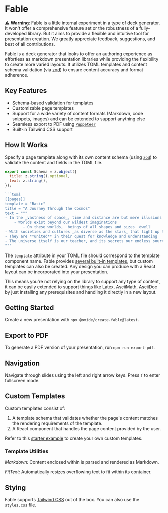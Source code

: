 # Fable

⚠️ **Warning**: Fable is a little internal experiment in a type of deck generator. It won't
offer a comprehensive feature set or the robustness of a fully-developed library. But it
aims to provide a flexible and intuitive tool for presentation creation. We greatly
appreciate feedback, suggestions, and best of all contributions.

Fable is a deck generator that looks to offer an authoring experience as effortless as
markdown presentation libraries while providing the flexibility to create more varied
layouts. It utilizes TOML templates and content schema validation (via
[zod](https://zod.dev/)) to ensure content accuracy and format adherence.

## Key Features

- Schema-based validation for templates
- Customizable page templates
- Support for a wide variety of content formats (Markdown, code snippets, images) and can be
  extended to support anything else
- Seamless export to PDF using [`Puppeteer`](https://pptr.dev/)
- Built-in Tailwind CSS support

## How It Works

Specify a page template along with its own content schema (using [`zod`](https://zod.dev/))
to validate the content and fields in the TOML file.

````jsx
export const Schema = z.object({
  title: z.string().optional,
  text: z.string(),
});

```toml
[[pages]]
template = "Basic"
title = "A Journey Through the Cosmos"
text = """
- In the _vastness of space_, time and distance are but mere illusions
    - Worlds exist beyond our wildest imaginations
        - On these worlds, _beings of all shapes and sizes_ dwell
- With societies and cultures _as diverse as the stars_ that light up the skies above
- They are **united** in their quest for knowledge and understanding
- The universe itself is our teacher, and its secrets our endless source of inspiration
"""
````

The `template` attribute in your TOML file should correspond to the template component name.
Fable provides
[several built-in templates](https://github.com/oxidecomputer/fable/tree/main/src/templates),
but custom templates can also be created. Any design you can produce with a React layout can
be incorporated into your presentation.

This means you're not relying on the library to support any type of content, it can be
easily extended to support things like Latex, AsciiMath, AsciiDoc by just installing any
prerequisites and handling it directly in a new layout.

## Getting Started

Create a new presentation with `npx @oxide/create-fable@latest`.

## Export to PDF

To generate a PDF version of your presentation, run `npm run export-pdf`.

## Navigation

Navigate through slides using the left and right arrow keys. Press `f` to enter fullscreen
mode.

## Custom Templates

Custom templates consist of:

1. A template schema that validates whether the page's content matches the rendering
   requirements of the template.
2. A React component that handles the page content provided by the user.

Refer to this
[starter example](https://github.com/oxidecomputer/fable/blob/main/starter/main/templates/Example.jsx)
to create your own custom templates.

### Template Utilities

_Markdown:_ Content enclosed within is parsed and rendered as Markdown.

_FitText:_ Automatically resizes overflowing text to fit within its container.

## Stying

Fable supports [Tailwind CSS](https://tailwindcss.com/) out of the box. You can also use the
`styles.css` file.
